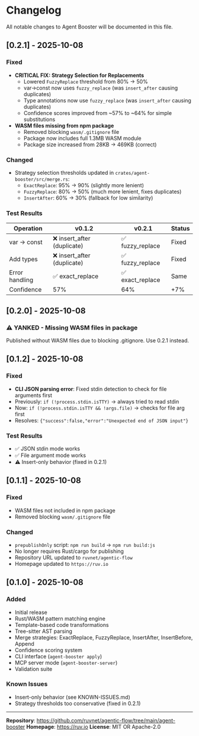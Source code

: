 # Changelog

All notable changes to Agent Booster will be documented in this file.

## [0.2.1] - 2025-10-08

### Fixed
- **CRITICAL FIX: Strategy Selection for Replacements**
  - Lowered `FuzzyReplace` threshold from 80% → 50%
  - var→const now uses `fuzzy_replace` (was `insert_after` causing duplicates)
  - Type annotations now use `fuzzy_replace` (was `insert_after` causing duplicates)
  - Confidence scores improved from ~57% to ~64% for simple substitutions
- **WASM files missing from npm package**
  - Removed blocking `wasm/.gitignore` file
  - Package now includes full 1.3MB WASM module
  - Package size increased from 28KB → 469KB (correct)

### Changed
- Strategy selection thresholds updated in `crates/agent-booster/src/merge.rs`:
  - `ExactReplace`: 95% → 90% (slightly more lenient)
  - `FuzzyReplace`: 80% → 50% (much more lenient, fixes duplicates)
  - `InsertAfter`: 60% → 30% (fallback for low similarity)

### Test Results
| Operation | v0.1.2 | v0.2.1 | Status |
|-----------|--------|--------|--------|
| var → const | ❌ insert_after (duplicate) | ✅ fuzzy_replace | Fixed |
| Add types | ❌ insert_after (duplicate) | ✅ fuzzy_replace | Fixed |
| Error handling | ✅ exact_replace | ✅ exact_replace | Same |
| Confidence | 57% | 64% | +7% |

## [0.2.0] - 2025-10-08

### ⚠️ YANKED - Missing WASM files in package

Published without WASM files due to blocking .gitignore. Use 0.2.1 instead.

## [0.1.2] - 2025-10-08

### Fixed
- **CLI JSON parsing error**: Fixed stdin detection to check for file arguments first
- Previously: `if (!process.stdin.isTTY)` → always tried to read stdin
- Now: `if (!process.stdin.isTTY && !args.file)` → checks for file arg first
- Resolves: `{"success":false,"error":"Unexpected end of JSON input"}`

### Test Results
- ✅ JSON stdin mode works
- ✅ File argument mode works
- ⚠️ Insert-only behavior (fixed in 0.2.1)

## [0.1.1] - 2025-10-08

### Fixed
- WASM files not included in npm package
- Removed blocking `wasm/.gitignore` file

### Changed
- `prepublishOnly` script: `npm run build` → `npm run build:js`
- No longer requires Rust/cargo for publishing
- Repository URL updated to `ruvnet/agentic-flow`
- Homepage updated to `https://ruv.io`

## [0.1.0] - 2025-10-08

### Added
- Initial release
- Rust/WASM pattern matching engine
- Template-based code transformations
- Tree-sitter AST parsing
- Merge strategies: ExactReplace, FuzzyReplace, InsertAfter, InsertBefore, Append
- Confidence scoring system
- CLI interface (`agent-booster apply`)
- MCP server mode (`agent-booster-server`)
- Validation suite

### Known Issues
- Insert-only behavior (see KNOWN-ISSUES.md)
- Strategy thresholds too conservative (fixed in 0.2.1)

---

**Repository**: https://github.com/ruvnet/agentic-flow/tree/main/agent-booster
**Homepage**: https://ruv.io
**License**: MIT OR Apache-2.0
